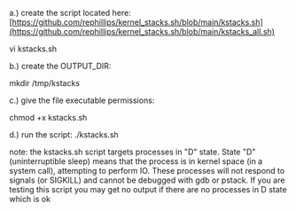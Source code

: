 a.) create the script located here:
[https://github.com/rephillips/kernel_stacks.sh/blob/main/kstacks.sh](https://github.com/rephillips/kernel_stacks.sh/blob/main/kstacks_all.sh)

vi kstacks.sh

b.) create the OUTPUT_DIR:

mkdir /tmp/kstacks


c.) give the file executable permissions:

chmod +x kstacks.sh


d.) run the script:
./kstacks.sh



note: the kstacks.sh script targets processes in "D" state. 
State "D" (uninterruptible sleep) means that the process is in kernel space (in a system call), attempting to perform IO. These processes will not respond to signals (or SIGKILL) and cannot be debugged with gdb or pstack. If you are testing this script you may get no output if there are no processes in D state which is ok
